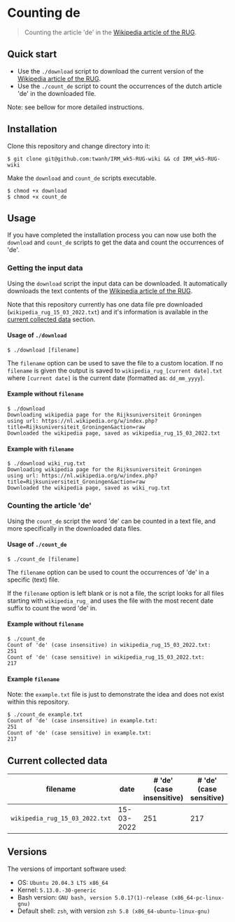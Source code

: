 # Counting de

> Counting the article 'de' in the [Wikipedia article of the RUG](https://nl.wikipedia.org/wiki/Rijksuniversiteit_Groningen).

## Quick start

- Use the `./download` script to download the current version of the [Wikipedia article of the RUG](https://nl.wikipedia.org/wiki/Rijksuniversiteit_Groningen).
- Use the `./count_de` script to count the occurrences of the dutch article 'de' in 
  the downloaded file.

Note: see bellow for more detailed instructions.

## Installation 

Clone this repository and change directory into it:
```console
$ git clone git@github.com:twanh/IRM_wk5-RUG-wiki && cd IRM_wk5-RUG-wiki
```

Make the `download` and `count_de` scripts executable.
```console
$ chmod +x download
$ chmod +x count_de
```

## Usage

If you have completed the installation process you can now use both the `download` 
and `count_de` scripts to get the data and count the occurrences of 'de'.

### Getting the input data

Using the `download` script the input data can be downloaded.
It automatically downloads the text contents of the [Wikipedia article of the RUG](https://nl.wikipedia.org/wiki/Rijksuniversiteit_Groningen).

Note that this repository currently has one data file pre downloaded (`wikipedia_rug_15_03_2022.txt`)
and it's information is available in the [current collected data](#current-collected-data) section.

#### Usage of `./download`

```
$ ./download [filename]
``` 

The `filename` option can be used to save the file to a custom location.
If no `filename` is given the output is saved to `wikipedia_rug_[current date].txt`
where `[current date]` is the current date (formatted as: `dd_mm_yyyy`).

#### Example without `filename`  

```console
$ ./download
Downloading wikipedia page for the Rijksuniversiteit Groningen
using url: https://nl.wikipedia.org/w/index.php?title=Rijksuniversiteit_Groningen&action=raw
Downloaded the wikipedia page, saved as wikipedia_rug_15_03_2022.txt
```

#### Example with `filename`

```console
$ ./download wiki_rug.txt
Downloading wikipedia page for the Rijksuniversiteit Groningen
using url: https://nl.wikipedia.org/w/index.php?title=Rijksuniversiteit_Groningen&action=raw
Downloaded the wikipedia page, saved as wiki_rug.txt
```

### Counting the article 'de'

Using the `count_de` script the word 'de' can be counted in a text file, and more
specifically in the downloaded data files.

#### Usage of `./count_de`

```
$ ./count_de [filename]
```

The `filename` option can be used to count the occurrences of 'de' in a specific
(text) file.

If the `filename` option is left blank or is not a file, the script looks
for all files starting with `wikipedia_rug_` and uses the file with the most
recent date suffix to count the word 'de' in.


#### Example without `filename`

```console
$ ./count_de
Count of 'de' (case insensitive) in wikipedia_rug_15_03_2022.txt:
251
Count of 'de' (case sensitive) in wikipedia_rug_15_03_2022.txt:
217
```

#### Example `filename`

Note: the `example.txt` file is just to demonstrate the idea and does not
exist within this repository.

```console
$ ./count_de example.txt
Count of 'de' (case insensitive) in example.txt:
251
Count of 'de' (case sensitive) in example.txt:
217
```

## Current collected data

| filename                       | date       | # 'de' (case insensitive) | # 'de' (case sensitive) |
|--------------------------------|------------|---------------------------|-------------------------|
| `wikipedia_rug_15_03_2022.txt` | 15-03-2022 | 251                       | 217                     |

## Versions

The versions of important software used:

- OS: `Ubuntu 20.04.3 LTS x86_64`
- Kernel: `5.13.0.-30-generic`
- Bash version: `GNU bash, version 5.0.17(1)-release (x86_64-pc-linux-gnu)`
- Default shell: `zsh`, with version `zsh 5.8 (x86_64-ubuntu-linux-gnu)`

 



